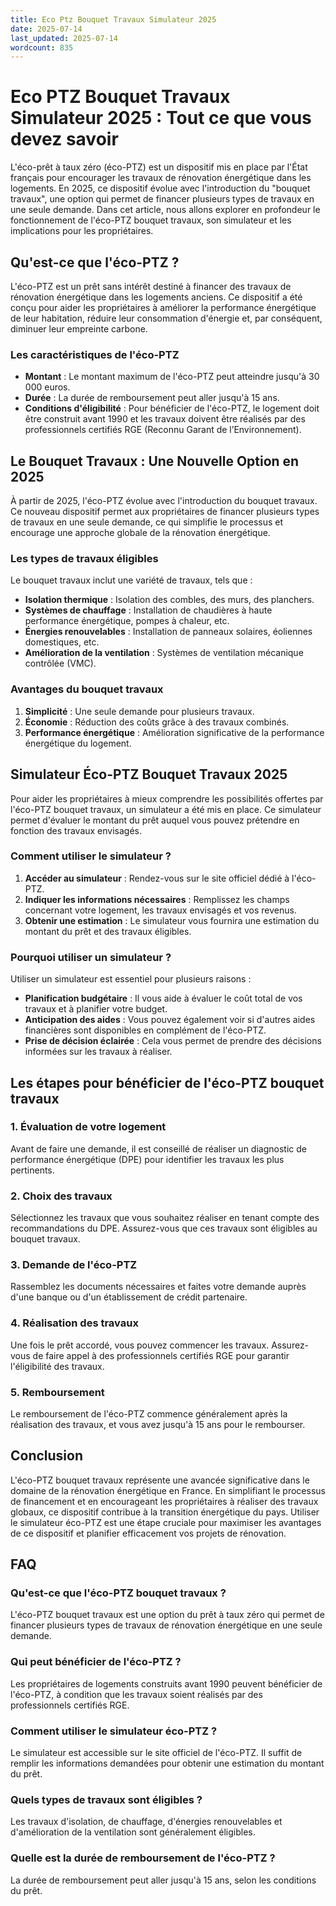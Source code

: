 ```yaml
---
title: Eco Ptz Bouquet Travaux Simulateur 2025
date: 2025-07-14
last_updated: 2025-07-14
wordcount: 835
---
```


# Eco PTZ Bouquet Travaux Simulateur 2025 : Tout ce que vous devez savoir

L'éco-prêt à taux zéro (éco-PTZ) est un dispositif mis en place par l'État français pour encourager les travaux de rénovation énergétique dans les logements. En 2025, ce dispositif évolue avec l'introduction du "bouquet travaux", une option qui permet de financer plusieurs types de travaux en une seule demande. Dans cet article, nous allons explorer en profondeur le fonctionnement de l'éco-PTZ bouquet travaux, son simulateur et les implications pour les propriétaires.

## Qu'est-ce que l'éco-PTZ ?

L'éco-PTZ est un prêt sans intérêt destiné à financer des travaux de rénovation énergétique dans les logements anciens. Ce dispositif a été conçu pour aider les propriétaires à améliorer la performance énergétique de leur habitation, réduire leur consommation d'énergie et, par conséquent, diminuer leur empreinte carbone. 

### Les caractéristiques de l'éco-PTZ

- **Montant** : Le montant maximum de l'éco-PTZ peut atteindre jusqu'à 30 000 euros.
- **Durée** : La durée de remboursement peut aller jusqu'à 15 ans.
- **Conditions d'éligibilité** : Pour bénéficier de l'éco-PTZ, le logement doit être construit avant 1990 et les travaux doivent être réalisés par des professionnels certifiés RGE (Reconnu Garant de l’Environnement).

## Le Bouquet Travaux : Une Nouvelle Option en 2025

À partir de 2025, l'éco-PTZ évolue avec l'introduction du bouquet travaux. Ce nouveau dispositif permet aux propriétaires de financer plusieurs types de travaux en une seule demande, ce qui simplifie le processus et encourage une approche globale de la rénovation énergétique.

### Les types de travaux éligibles

Le bouquet travaux inclut une variété de travaux, tels que :

- **Isolation thermique** : Isolation des combles, des murs, des planchers.
- **Systèmes de chauffage** : Installation de chaudières à haute performance énergétique, pompes à chaleur, etc.
- **Énergies renouvelables** : Installation de panneaux solaires, éoliennes domestiques, etc.
- **Amélioration de la ventilation** : Systèmes de ventilation mécanique contrôlée (VMC).

### Avantages du bouquet travaux

1. **Simplicité** : Une seule demande pour plusieurs travaux.
2. **Économie** : Réduction des coûts grâce à des travaux combinés.
3. **Performance énergétique** : Amélioration significative de la performance énergétique du logement.

## Simulateur Éco-PTZ Bouquet Travaux 2025

Pour aider les propriétaires à mieux comprendre les possibilités offertes par l'éco-PTZ bouquet travaux, un simulateur a été mis en place. Ce simulateur permet d'évaluer le montant du prêt auquel vous pouvez prétendre en fonction des travaux envisagés.

### Comment utiliser le simulateur ?

1. **Accéder au simulateur** : Rendez-vous sur le site officiel dédié à l'éco-PTZ.
2. **Indiquer les informations nécessaires** : Remplissez les champs concernant votre logement, les travaux envisagés et vos revenus.
3. **Obtenir une estimation** : Le simulateur vous fournira une estimation du montant du prêt et des travaux éligibles.

### Pourquoi utiliser un simulateur ?

Utiliser un simulateur est essentiel pour plusieurs raisons :

- **Planification budgétaire** : Il vous aide à évaluer le coût total de vos travaux et à planifier votre budget.
- **Anticipation des aides** : Vous pouvez également voir si d'autres aides financières sont disponibles en complément de l'éco-PTZ.
- **Prise de décision éclairée** : Cela vous permet de prendre des décisions informées sur les travaux à réaliser.

## Les étapes pour bénéficier de l'éco-PTZ bouquet travaux

### 1. Évaluation de votre logement

Avant de faire une demande, il est conseillé de réaliser un diagnostic de performance énergétique (DPE) pour identifier les travaux les plus pertinents.

### 2. Choix des travaux

Sélectionnez les travaux que vous souhaitez réaliser en tenant compte des recommandations du DPE. Assurez-vous que ces travaux sont éligibles au bouquet travaux.

### 3. Demande de l'éco-PTZ

Rassemblez les documents nécessaires et faites votre demande auprès d'une banque ou d'un établissement de crédit partenaire.

### 4. Réalisation des travaux

Une fois le prêt accordé, vous pouvez commencer les travaux. Assurez-vous de faire appel à des professionnels certifiés RGE pour garantir l'éligibilité des travaux.

### 5. Remboursement

Le remboursement de l'éco-PTZ commence généralement après la réalisation des travaux, et vous avez jusqu'à 15 ans pour le rembourser.

## Conclusion

L'éco-PTZ bouquet travaux représente une avancée significative dans le domaine de la rénovation énergétique en France. En simplifiant le processus de financement et en encourageant les propriétaires à réaliser des travaux globaux, ce dispositif contribue à la transition énergétique du pays. Utiliser le simulateur éco-PTZ est une étape cruciale pour maximiser les avantages de ce dispositif et planifier efficacement vos projets de rénovation.

## FAQ

### Qu'est-ce que l'éco-PTZ bouquet travaux ?

L'éco-PTZ bouquet travaux est une option du prêt à taux zéro qui permet de financer plusieurs types de travaux de rénovation énergétique en une seule demande.

### Qui peut bénéficier de l'éco-PTZ ?

Les propriétaires de logements construits avant 1990 peuvent bénéficier de l'éco-PTZ, à condition que les travaux soient réalisés par des professionnels certifiés RGE.

### Comment utiliser le simulateur éco-PTZ ?

Le simulateur est accessible sur le site officiel de l'éco-PTZ. Il suffit de remplir les informations demandées pour obtenir une estimation du montant du prêt.

### Quels types de travaux sont éligibles ?

Les travaux d'isolation, de chauffage, d'énergies renouvelables et d'amélioration de la ventilation sont généralement éligibles.

### Quelle est la durée de remboursement de l'éco-PTZ ?

La durée de remboursement peut aller jusqu'à 15 ans, selon les conditions du prêt.
